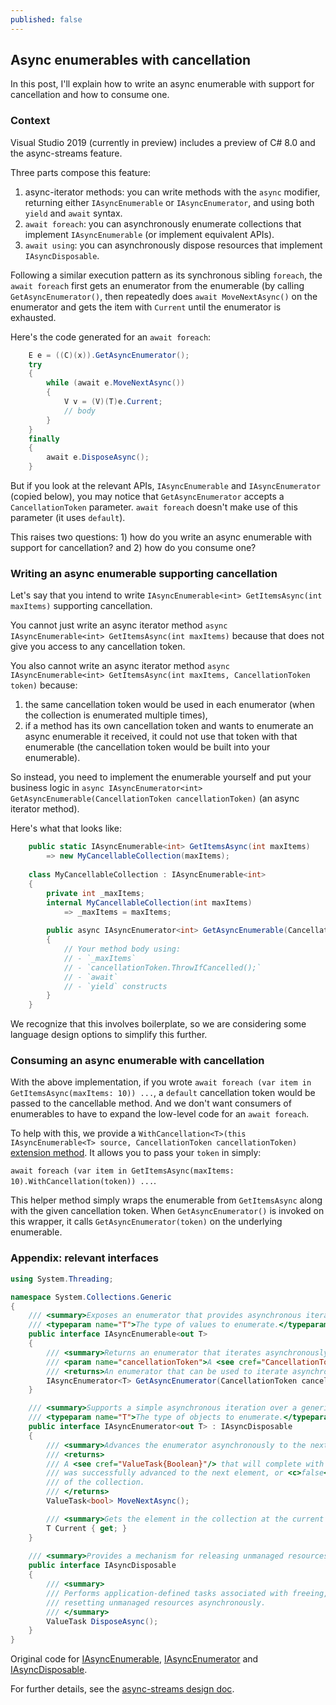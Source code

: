 ```yaml
---
published: false
---
```


## Async enumerables with cancellation

In this post, I'll explain how to write an async enumerable with support for cancellation and how to consume one.

### Context

Visual Studio 2019 (currently in preview) includes a preview of C# 8.0 and the async-streams feature.

Three parts compose this feature:
1. async-iterator methods: you can write methods with the `async` modifier, returning either `IAsyncEnumerable` or `IAsyncEnumerator`, and  using both `yield` and `await` syntax.
2. `await foreach`: you can asynchronously enumerate collections that implement `IAsyncEnumerable` (or implement equivalent APIs).
3. `await using`: you can asynchronously dispose resources that implement `IAsyncDisposable`.

Following a similar execution pattern as its synchronous sibling `foreach`, the `await foreach` first gets an enumerator from the enumerable (by calling `GetAsyncEnumerator()`, then repeatedly does `await MoveNextAsync()` on the enumerator and gets the item with `Current` until the enumerator is exhausted.

Here's the code generated for an `await foreach`:
```C#
    E e = ((C)(x)).GetAsyncEnumerator();
    try
    {
        while (await e.MoveNextAsync())
        {
            V v = (V)(T)e.Current;
            // body
        }
    }
    finally
    {
        await e.DisposeAsync();
    }
```

But if you look at the relevant APIs, `IAsyncEnumerable` and `IAsyncEnumerator` (copied below), you may notice that `GetAsyncEnumerator` accepts a `CancellationToken` parameter. `await foreach` doesn't make use of this parameter (it uses `default`).

This raises two questions: 1) how do you write an async enumerable with support for cancellation? and 2) how do you consume one?

### Writing an async enumerable supporting cancellation

Let's say that you intend to write `IAsyncEnumerable<int> GetItemsAsync(int maxItems)` supporting cancellation. 

You cannot just write an async iterator method `async IAsyncEnumerable<int> GetItemsAsync(int maxItems)` because that does not give you access to any cancellation token. 

You also cannot write an async iterator method `async IAsyncEnumerable<int> GetItemsAsync(int maxItems, CancellationToken token)` because:
1. the same cancellation token would be used in each enumerator (when the collection is enumerated multiple times),
2. if a method has its own cancellation token and wants to enumerate an async enumerable it received, it could not use that token with that enumerable (the cancellation token would be built into your enumerable).

So instead, you need to implement the enumerable yourself and put your business logic in `async IAsyncEnumerator<int> GetAsyncEnumerable(CancellationToken cancellationToken)` (an async iterator method).

Here's what that looks like:

```C#
    public static IAsyncEnumerable<int> GetItemsAsync(int maxItems)
        => new MyCancellableCollection(maxItems);
    
    class MyCancellableCollection : IAsyncEnumerable<int>
    {
        private int _maxItems;
        internal MyCancellableCollection(int maxItems)
            => _maxItems = maxItems;
        
        public async IAsyncEnumerator<int> GetAsyncEnumerable(CancellationToken cancellationToken)
        {
            // Your method body using:
            // - `_maxItems`
            // - `cancellationToken.ThrowIfCancelled();`
            // - `await`
            // - `yield` constructs
        }
    }
```

We recognize that this involves boilerplate, so we are considering some language design options to simplify this further.

### Consuming an async enumerable with cancellation

With the above implementation, if you wrote `await foreach (var item in GetItemsAsync(maxItems: 10)) ...`, a `default` cancellation token would be passed to the cancellable method. And we don't want consumers of enumerables to have to expand the low-level code for an `await foreach`.

To help with this, we provide a `WithCancellation<T>(this IAsyncEnumerable<T> source, CancellationToken cancellationToken)` [extension method](https://github.com/dotnet/coreclr/pull/21939). It allows you to pass your `token` in simply: 

`await foreach (var item in GetItemsAsync(maxItems: 10).WithCancellation(token)) ...`.

This helper method simply wraps the enumerable from `GetItemsAsync` along with the given cancellation token. When `GetAsyncEnumerator()` is invoked on this wrapper, it calls `GetAsyncEnumerator(token)` on the underlying enumerable.

### Appendix: relevant interfaces

```csharp
using System.Threading;

namespace System.Collections.Generic
{
    /// <summary>Exposes an enumerator that provides asynchronous iteration over values of a specified type.</summary>
    /// <typeparam name="T">The type of values to enumerate.</typeparam>
    public interface IAsyncEnumerable<out T>
    {
        /// <summary>Returns an enumerator that iterates asynchronously through the collection.</summary>
        /// <param name="cancellationToken">A <see cref="CancellationToken"/> that may be used to cancel the asynchronous iteration.</param>
        /// <returns>An enumerator that can be used to iterate asynchronously through the collection.</returns>
        IAsyncEnumerator<T> GetAsyncEnumerator(CancellationToken cancellationToken = default);
    }

    /// <summary>Supports a simple asynchronous iteration over a generic collection.</summary>
    /// <typeparam name="T">The type of objects to enumerate.</typeparam>
    public interface IAsyncEnumerator<out T> : IAsyncDisposable
    {
        /// <summary>Advances the enumerator asynchronously to the next element of the collection.</summary>
        /// <returns>
        /// A <see cref="ValueTask{Boolean}"/> that will complete with a result of <c>true</c> if the enumerator
        /// was successfully advanced to the next element, or <c>false</c> if the enumerator has passed the end
        /// of the collection.
        /// </returns>
        ValueTask<bool> MoveNextAsync();

        /// <summary>Gets the element in the collection at the current position of the enumerator.</summary>
        T Current { get; }
    }
    
    /// <summary>Provides a mechanism for releasing unmanaged resources asynchronously.</summary>
    public interface IAsyncDisposable
    {
        /// <summary>
        /// Performs application-defined tasks associated with freeing, releasing, or
        /// resetting unmanaged resources asynchronously.
        /// </summary>
        ValueTask DisposeAsync();
    }
}
```

Original code for [IAsyncEnumerable](https://github.com/dotnet/corefx/blob/master/src/Common/src/CoreLib/System/Collections/Generic/IAsyncEnumerable.cs), [IAsyncEnumerator](https://github.com/dotnet/corefx/blob/master/src/Common/src/CoreLib/System/Collections/Generic/IAsyncEnumerator.cs) and [IAsyncDisposable](https://github.com/dotnet/corefx/blob/master/src/Common/src/CoreLib/System/IAsyncDisposable.cs).

For further details, see the [async-streams design doc](https://github.com/dotnet/roslyn/blob/master/docs/features/async-streams.md).
